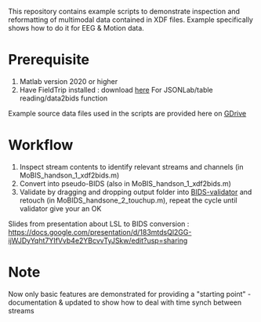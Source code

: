 This repository contains example scripts to demonstrate inspection and reformatting of multimodal data contained in XDF files. 
Example specifically shows how to do it for EEG & Motion data. 

# Prerequisite 
1. Matlab version 2020 or higher
2. Have FieldTrip installed : download [here](https://www.fieldtriptoolbox.org/download/) 
For JSONLab/table reading/data2bids function 

Example source data files used in the scripts are provided here on [GDrive](https://drive.google.com/drive/folders/14V6bMa0JMK6vjm1d9s5pSpx6MHWl_xrA?usp=sharing)


# Workflow 
1. Inspect stream contents to identify relevant streams and channels (in MoBIS_handson_1_xdf2bids.m)
2. Convert into pseudo-BIDS (also in MoBIS_handson_1_xdf2bids.m)
3. Validate by dragging and dropping output folder into [BIDS-validator](https://bids-standard.github.io/bids-validator/) and retouch (in MoBIDS_handsone_2_touchup.m), repeat the cycle until validator give your an OK 


Slides from presentation about LSL to BIDS conversion : https://docs.google.com/presentation/d/183mtdsQl2GG-ijWJDyYqht7YIfVvb4e2YBcvvTyJSkw/edit?usp=sharing

# Note 
Now only basic features are demonstrated for providing a "starting point" - documentation & updated to show how to deal with time synch between streams 
